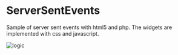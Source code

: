 # ServerSentEvents

Sample of server sent events with html5 and php. The widgets are implemented with css and javascript.

![logic]( http://www.itreverie.com/githubimages/itR-web-ServerSentEvents.png)
